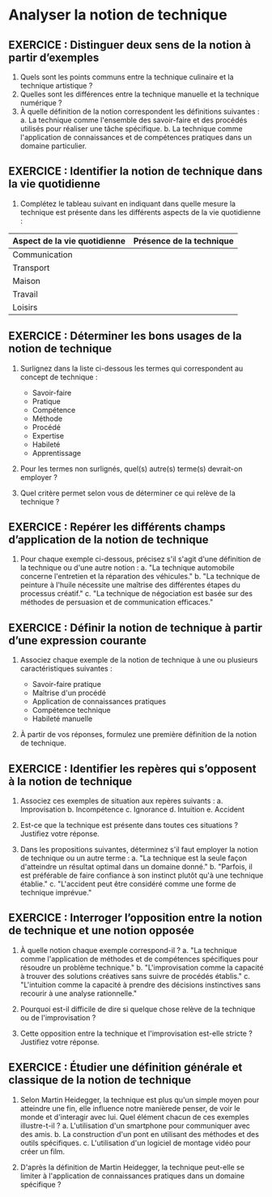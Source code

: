 # Analyser la notion de technique

## EXERCICE : Distinguer deux sens de la notion à partir d’exemples
1. Quels sont les points communs entre la technique culinaire et la technique artistique ?
2. Quelles sont les différences entre la technique manuelle et la technique numérique ?
3. À quelle définition de la notion correspondent les définitions suivantes :
   a. La technique comme l'ensemble des savoir-faire et des procédés utilisés pour réaliser une tâche spécifique.
   b. La technique comme l'application de connaissances et de compétences pratiques dans un domaine particulier.

## EXERCICE : Identifier la notion de technique dans la vie quotidienne
1. Complétez le tableau suivant en indiquant dans quelle mesure la technique est présente dans les différents aspects de la vie quotidienne :

| Aspect de la vie quotidienne | Présence de la technique |
|-----------------------------|--------------------------|
| Communication                |                          |
| Transport                    |                          |
| Maison                       |                          |
| Travail                      |                          |
| Loisirs                      |                          |

## EXERCICE : Déterminer les bons usages de la notion de technique
1. Surlignez dans la liste ci-dessous les termes qui correspondent au concept de technique :
   - Savoir-faire
   - Pratique
   - Compétence
   - Méthode
   - Procédé
   - Expertise
   - Habileté
   - Apprentissage

2. Pour les termes non surlignés, quel(s) autre(s) terme(s) devrait-on employer ?

3. Quel critère permet selon vous de déterminer ce qui relève de la technique ?

## EXERCICE : Repérer les différents champs d’application de la notion de technique
1. Pour chaque exemple ci-dessous, précisez s'il s'agit d'une définition de la technique ou d'une autre notion :
   a. "La technique automobile concerne l'entretien et la réparation des véhicules."
   b. "La technique de peinture à l'huile nécessite une maîtrise des différentes étapes du processus créatif."
   c. "La technique de négociation est basée sur des méthodes de persuasion et de communication efficaces."

## EXERCICE : Définir la notion de technique à partir d’une expression courante
1. Associez chaque exemple de la notion de technique à une ou plusieurs caractéristiques suivantes :
   - Savoir-faire pratique
   - Maîtrise d'un procédé
   - Application de connaissances pratiques
   - Compétence technique
   - Habileté manuelle

2. À partir de vos réponses, formulez une première définition de la notion de technique.

## EXERCICE : Identifier les repères qui s’opposent à la notion de technique
1. Associez ces exemples de situation aux repères suivants :
   a. Improvisation
   b. Incompétence
   c. Ignorance
   d. Intuition
   e. Accident

2. Est-ce que la technique est présente dans toutes ces situations ? Justifiez votre réponse.

3. Dans les propositions suivantes, déterminez s'il faut employer la notion de technique ou un autre terme :
   a. "La technique est la seule façon d'atteindre un résultat optimal dans un domaine donné."
   b. "Parfois, il est préférable de faire confiance à son instinct plutôt qu'à une technique établie."
   c. "L'accident peut être considéré comme une forme de technique imprévue."

## EXERCICE : Interroger l’opposition entre la notion de technique et une notion opposée
1. À quelle notion chaque exemple correspond-il ?
   a. "La technique comme l'application de méthodes et de compétences spécifiques pour résoudre un problème technique."
   b. "L'improvisation comme la capacité à trouver des solutions créatives sans suivre de procédés établis."
   c. "L'intuition comme la capacité à prendre des décisions instinctives sans recourir à une analyse rationnelle."

2. Pourquoi est-il difficile de dire si quelque chose relève de la technique ou de l'improvisation ?

3. Cette opposition entre la technique et l'improvisation est-elle stricte ? Justifiez votre réponse.

## EXERCICE : Étudier une définition générale et classique de la notion de technique
1. Selon Martin Heidegger, la technique est plus qu'un simple moyen pour atteindre une fin, elle influence notre manièrede penser, de voir le monde et d'interagir avec lui. Quel élément chacun de ces exemples illustre-t-il ?
   a. L'utilisation d'un smartphone pour communiquer avec des amis.
   b. La construction d'un pont en utilisant des méthodes et des outils spécifiques.
   c. L'utilisation d'un logiciel de montage vidéo pour créer un film.

2. D'après la définition de Martin Heidegger, la technique peut-elle se limiter à l'application de connaissances pratiques dans un domaine spécifique ?